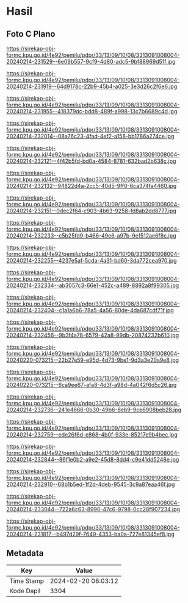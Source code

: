 # Hasil

## Foto C Plano

https://sirekap-obj-formc.kpu.go.id/4e92/pemilu/pdpr/33/13/09/10/08/3313091008004-20240214-231529--6e09b557-9cf9-4d80-adc5-9bf88969d51f.jpg

https://sirekap-obj-formc.kpu.go.id/4e92/pemilu/pdpr/33/13/09/10/08/3313091008004-20240214-231919--64d9178c-22b9-45b4-a025-3e3d26c2f6e6.jpg

https://sirekap-obj-formc.kpu.go.id/4e92/pemilu/pdpr/33/13/09/10/08/3313091008004-20240214-231955--418379dc-bdd8-489f-a998-13c7b6689c4d.jpg

https://sirekap-obj-formc.kpu.go.id/4e92/pemilu/pdpr/33/13/09/10/08/3313091008004-20240214-232014--08a76c23-4fad-4ef2-a158-bb1786a274ce.jpg

https://sirekap-obj-formc.kpu.go.id/4e92/pemilu/pdpr/33/13/09/10/08/3313091008004-20240214-232121--4f42b5fd-bd0a-4584-8781-632bad2b638c.jpg

https://sirekap-obj-formc.kpu.go.id/4e92/pemilu/pdpr/33/13/09/10/08/3313091008004-20240214-232132--94822d4a-2cc5-40d5-9ff0-6ca374fa4460.jpg

https://sirekap-obj-formc.kpu.go.id/4e92/pemilu/pdpr/33/13/09/10/08/3313091008004-20240214-232151--0dec2f64-c903-4b63-9258-fd8ab2dd8777.jpg

https://sirekap-obj-formc.kpu.go.id/4e92/pemilu/pdpr/33/13/09/10/08/3313091008004-20240214-232233--c5b25fd9-b466-49e6-a97b-9e1512ae6f8c.jpg

https://sirekap-obj-formc.kpu.go.id/4e92/pemilu/pdpr/33/13/09/10/08/3313091008004-20240214-232255--4237e5af-5cda-4a31-bd60-3da772cea970.jpg

https://sirekap-obj-formc.kpu.go.id/4e92/pemilu/pdpr/33/13/09/10/08/3313091008004-20240214-232334--ab3057c3-66e1-452c-a489-8892a8f99305.jpg

https://sirekap-obj-formc.kpu.go.id/4e92/pemilu/pdpr/33/13/09/10/08/3313091008004-20240214-232404--c1a1a6b6-78a5-4a56-80de-4da687cdf71f.jpg

https://sirekap-obj-formc.kpu.go.id/4e92/pemilu/pdpr/33/13/09/10/08/3313091008004-20240214-232456--9b3f4a78-6579-42a8-99db-20874232b610.jpg

https://sirekap-obj-formc.kpu.go.id/4e92/pemilu/pdpr/33/13/09/10/08/3313091008004-20240220-073215--22b27e59-e95d-4d73-9be1-9d3a3e20a9e8.jpg

https://sirekap-obj-formc.kpu.go.id/4e92/pemilu/pdpr/33/13/09/10/08/3313091008004-20240220-073215--6ca9ee67-afa8-4d3f-a98d-4a042f6d5c26.jpg

https://sirekap-obj-formc.kpu.go.id/4e92/pemilu/pdpr/33/13/09/10/08/3313091008004-20240214-232736--241e4666-0b30-49b6-8eb9-9ce6908beb28.jpg

https://sirekap-obj-formc.kpu.go.id/4e92/pemilu/pdpr/33/13/09/10/08/3313091008004-20240214-232759--ede26f6d-e868-4b0f-933e-85217e9b4bec.jpg

https://sirekap-obj-formc.kpu.go.id/4e92/pemilu/pdpr/33/13/09/10/08/3313091008004-20240214-232844--86f1e0b2-a9e2-45d8-8dd4-c9e41dd5248e.jpg

https://sirekap-obj-formc.kpu.go.id/4e92/pemilu/pdpr/33/13/09/10/08/3313091008004-20240214-232910--68b1b5ed-1f2d-4deb-9545-3c9a87eaa46f.jpg

https://sirekap-obj-formc.kpu.go.id/4e92/pemilu/pdpr/33/13/09/10/08/3313091008004-20240214-233044--722a6c63-8990-47c6-9798-0cc28f907234.jpg

https://sirekap-obj-formc.kpu.go.id/4e92/pemilu/pdpr/33/13/09/10/08/3313091008004-20240214-231817--b497d29f-7649-4353-ba0a-727e81345ef8.jpg


## Metadata

| Key        | Value               |
| ---------- | ------------------- |
| Time Stamp | 2024-02-20 08:03:12 |
| Kode Dapil | 3304                |



